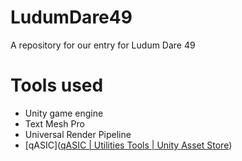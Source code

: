 # LudumDare49
A repository for our entry for Ludum Dare 49

# Tools used

* Unity game engine
* Text Mesh Pro
* Universal Render Pipeline
* [qASIC]([qASIC | Utilities Tools | Unity Asset Store](https://assetstore.unity.com/packages/tools/utilities/qasic-198122))